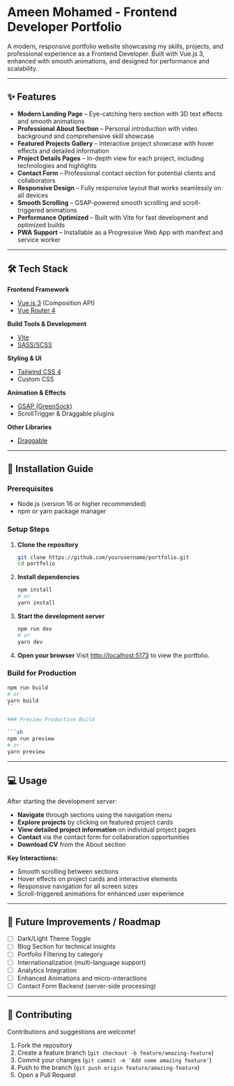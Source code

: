 # Ameen Mohamed - Frontend Developer Portfolio

A modern, responsive portfolio website showcasing my skills, projects, and professional experience as a Frontend Developer. Built with Vue.js 3, enhanced with smooth animations, and designed for performance and scalability.

---

## ✨ Features

- **Modern Landing Page** – Eye-catching hero section with 3D text effects and smooth animations
- **Professional About Section** – Personal introduction with video background and comprehensive skill showcase
- **Featured Projects Gallery** – Interactive project showcase with hover effects and detailed information
- **Project Details Pages** – In-depth view for each project, including technologies and highlights
- **Contact Form** – Professional contact section for potential clients and collaborators
- **Responsive Design** – Fully responsive layout that works seamlessly on all devices
- **Smooth Scrolling** – GSAP-powered smooth scrolling and scroll-triggered animations
- **Performance Optimized** – Built with Vite for fast development and optimized builds
- **PWA Support** – Installable as a Progressive Web App with manifest and service worker

---

## 🛠️ Tech Stack

**Frontend Framework**

- [Vue.js 3](https://vuejs.org/) (Composition API)
- [Vue Router 4](https://router.vuejs.org/)

**Build Tools & Development**

- [Vite](https://vitejs.dev/)
- [SASS/SCSS](https://sass-lang.com/)

**Styling & UI**

- [Tailwind CSS 4](https://tailwindcss.com/)
- Custom CSS

**Animation & Effects**

- [GSAP (GreenSock)](https://greensock.com/gsap/)
- ScrollTrigger & Draggable plugins

**Other Libraries**

- [Draggable](https://greensock.com/draggable/)

---

## 🚀 Installation Guide

### Prerequisites

- Node.js (version 16 or higher recommended)
- npm or yarn package manager

### Setup Steps

1. **Clone the repository**

   ```sh
   git clone https://github.com/yourusername/portfolio.git
   cd portfolio
   ```

2. **Install dependencies**

   ```sh
   npm install
   # or
   yarn install
   ```

3. **Start the development server**

   ```sh
   npm run dev
   # or
   yarn dev
   ```

4. **Open your browser**
   Visit [http://localhost:5173](http://localhost:5173) to view the portfolio.

### Build for Production

```sh
npm run build
# or
yarn build
``

### Preview Production Build

```sh
npm run preview
# or
yarn preview
```

---

## 💻 Usage

After starting the development server:

- **Navigate** through sections using the navigation menu
- **Explore projects** by clicking on featured project cards
- **View detailed project information** on individual project pages
- **Contact** via the contact form for collaboration opportunities
- **Download CV** from the About section

**Key Interactions:**

- Smooth scrolling between sections
- Hover effects on project cards and interactive elements
- Responsive navigation for all screen sizes
- Scroll-triggered animations for enhanced user experience

---

## 🔮 Future Improvements / Roadmap

- [ ] Dark/Light Theme Toggle
- [ ] Blog Section for technical insights
- [ ] Portfolio Filtering by category
- [ ] Internationalization (multi-language support)
- [ ] Analytics Integration
- [ ] Enhanced Animations and micro-interactions
- [ ] Contact Form Backend (server-side processing)

---

## 🤝 Contributing

Contributions and suggestions are welcome!

1. Fork the repository
2. Create a feature branch (`git checkout -b feature/amazing-feature`)
3. Commit your changes (`git commit -m 'Add some amazing feature'`)
4. Push to the branch (`git push origin feature/amazing-feature`)
5. Open a Pull Request


